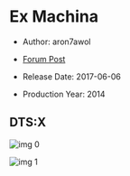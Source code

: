 # Ex Machina

* Author: aron7awol

* [Forum Post](https://www.avsforum.com/threads/bass-eq-for-filtered-movies.2995212/post-57684200)

* Release Date: 2017-06-06
* Production Year: 2014

## DTS:X

![img 0](https://i.imgur.com/SzCQDnt.jpg)

![img 1](https://i.imgur.com/gCTH9QS.png)

